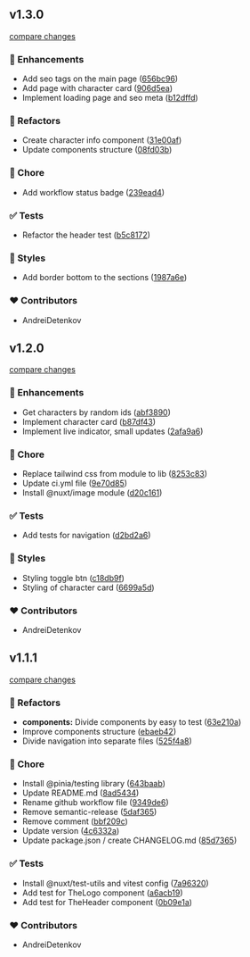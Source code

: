 
## v1.3.0

[compare changes](https://github.com/AndreiDetenkov/nuxt3-rick-and-morty/compare/v1.2.0...v1.3.0)

### 🚀 Enhancements

- Add seo tags on the main page ([656bc96](https://github.com/AndreiDetenkov/nuxt3-rick-and-morty/commit/656bc96))
- Add page with character card ([906d5ea](https://github.com/AndreiDetenkov/nuxt3-rick-and-morty/commit/906d5ea))
- Implement loading page and seo meta ([b12dffd](https://github.com/AndreiDetenkov/nuxt3-rick-and-morty/commit/b12dffd))

### 💅 Refactors

- Create character info component ([31e00af](https://github.com/AndreiDetenkov/nuxt3-rick-and-morty/commit/31e00af))
- Update components structure ([08fd03b](https://github.com/AndreiDetenkov/nuxt3-rick-and-morty/commit/08fd03b))

### 🏡 Chore

- Add workflow status badge ([239ead4](https://github.com/AndreiDetenkov/nuxt3-rick-and-morty/commit/239ead4))

### ✅ Tests

- Refactor the header test ([b5c8172](https://github.com/AndreiDetenkov/nuxt3-rick-and-morty/commit/b5c8172))

### 🎨 Styles

- Add border bottom to the sections ([1987a6e](https://github.com/AndreiDetenkov/nuxt3-rick-and-morty/commit/1987a6e))

### ❤️ Contributors

- AndreiDetenkov

## v1.2.0

[compare changes](https://github.com/AndreiDetenkov/nuxt3-rick-and-morty/compare/v1.1.1...v1.2.0)

### 🚀 Enhancements

- Get characters by random ids ([abf3890](https://github.com/AndreiDetenkov/nuxt3-rick-and-morty/commit/abf3890))
- Implement character card ([b87df43](https://github.com/AndreiDetenkov/nuxt3-rick-and-morty/commit/b87df43))
- Implement live indicator, small updates ([2afa9a6](https://github.com/AndreiDetenkov/nuxt3-rick-and-morty/commit/2afa9a6))

### 🏡 Chore

- Replace tailwind css from module to lib ([8253c83](https://github.com/AndreiDetenkov/nuxt3-rick-and-morty/commit/8253c83))
- Update ci.yml file ([9e70d85](https://github.com/AndreiDetenkov/nuxt3-rick-and-morty/commit/9e70d85))
- Install @nuxt/image module ([d20c161](https://github.com/AndreiDetenkov/nuxt3-rick-and-morty/commit/d20c161))

### ✅ Tests

- Add tests for navigation ([d2bd2a6](https://github.com/AndreiDetenkov/nuxt3-rick-and-morty/commit/d2bd2a6))

### 🎨 Styles

- Styling toggle btn ([c18db9f](https://github.com/AndreiDetenkov/nuxt3-rick-and-morty/commit/c18db9f))
- Styling of character card ([6699a5d](https://github.com/AndreiDetenkov/nuxt3-rick-and-morty/commit/6699a5d))

### ❤️ Contributors

- AndreiDetenkov

## v1.1.1

[compare changes](https://github.com/AndreiDetenkov/nuxt3-rick-and-morty/compare/v1.1.0...v1.1.1)

### 💅 Refactors

- **components:** Divide components by easy to test ([63e210a](https://github.com/AndreiDetenkov/nuxt3-rick-and-morty/commit/63e210a))
- Improve components structure ([ebaeb42](https://github.com/AndreiDetenkov/nuxt3-rick-and-morty/commit/ebaeb42))
- Divide navigation into separate files ([525f4a8](https://github.com/AndreiDetenkov/nuxt3-rick-and-morty/commit/525f4a8))

### 🏡 Chore

- Install @pinia/testing library ([643baab](https://github.com/AndreiDetenkov/nuxt3-rick-and-morty/commit/643baab))
- Update README.md ([8ad5434](https://github.com/AndreiDetenkov/nuxt3-rick-and-morty/commit/8ad5434))
- Rename github workflow file ([9349de6](https://github.com/AndreiDetenkov/nuxt3-rick-and-morty/commit/9349de6))
- Remove semantic-release ([5daf365](https://github.com/AndreiDetenkov/nuxt3-rick-and-morty/commit/5daf365))
- Remove comment ([bbf209c](https://github.com/AndreiDetenkov/nuxt3-rick-and-morty/commit/bbf209c))
- Update version ([4c6332a](https://github.com/AndreiDetenkov/nuxt3-rick-and-morty/commit/4c6332a))
- Update package.json / create CHANGELOG.md ([85d7365](https://github.com/AndreiDetenkov/nuxt3-rick-and-morty/commit/85d7365))

### ✅ Tests

- Install @nuxt/test-utils and vitest config ([7a96320](https://github.com/AndreiDetenkov/nuxt3-rick-and-morty/commit/7a96320))
- Add test for TheLogo component ([a6acb19](https://github.com/AndreiDetenkov/nuxt3-rick-and-morty/commit/a6acb19))
- Add test for TheHeader component ([0b09e1a](https://github.com/AndreiDetenkov/nuxt3-rick-and-morty/commit/0b09e1a))

### ❤️ Contributors

- AndreiDetenkov

